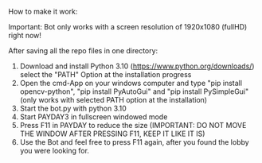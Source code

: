 How to make it work:

Important: Bot only works with a screen resolution of 1920x1080 (fullHD) right now!

After saving all the repo files in one directory:

1. Download and install Python 3.10 (https://www.python.org/downloads/) select the "PATH" Option at the installation progress
2. Open the cmd-App on your windows computer and type "pip install opencv-python", "pip install PyAutoGui" and "pip install PySimpleGui" (only works with selected PATH option at the installation)
3. Start the bot.py with python 3.10 
4. Start PAYDAY3 in fullscreen windowed mode
5. Press F11 in PAYDAY to reduce the size (IMPORTANT: DO NOT MOVE THE WINDOW AFTER PRESSING F11, KEEP IT LIKE IT IS)
6. Use the Bot and feel free to press F11 again, after you found the lobby you were looking for.
